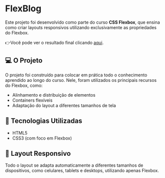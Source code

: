 # FlexBlog
Este projeto foi desenvolvido como parte do curso **CSS Flexbox**, que ensina como criar layouts responsivos utilizando exclusivamente as propriedades do Flexbox.

👉Você pode ver o resultado final clicando [aqui](https://roberta-silva.github.io/FlexBlog/).

## 💻 O Projeto

O projeto foi construído para colocar em prática todo o conhecimento aprendido ao longo do curso. Nele, foram utilizados os principais recursos do Flexbox, como:

- Alinhamento e distribuição de elementos
- Containers flexíveis
- Adaptação do layout a diferentes tamanhos de tela

## 📁 Tecnologias Utilizadas

- HTML5  
- CSS3 (com foco em Flexbox)

## 📱 Layout Responsivo

Todo o layout se adapta automaticamente a diferentes tamanhos de dispositivos, como celulares, tablets e desktops, utilizando apenas Flexbox.
